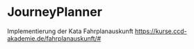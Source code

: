 # JourneyPlanner

Implementierung der Kata Fahrplanauskunft https://kurse.ccd-akademie.de/fahrplanauskunft/#

